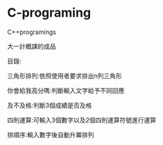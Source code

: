 # C-programing
C++programings

大一計概課的成品

目錄:

三角形排列:依照使用者要求排出n列三角形

你會給我高分嗎:判斷輸入文字給予不同回應

及不及格:判斷3個成績是否及格

四則運算:可輸入3個數字以及2個四則運算符號進行運算

排順序:輸入數字後自動升冪排列
